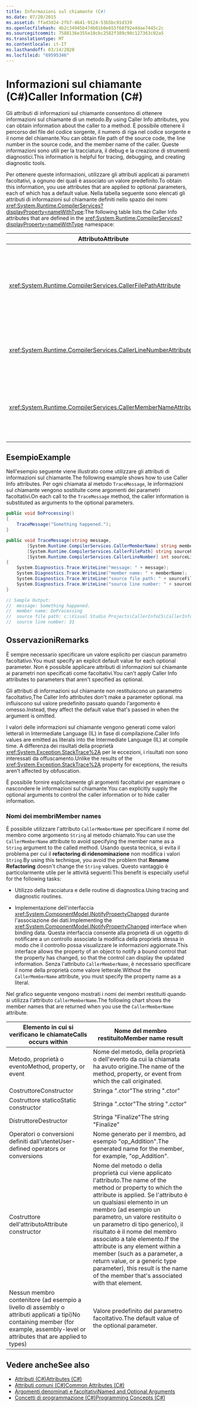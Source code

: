 ```yaml
---
title: Informazioni sul chiamante (C#)
ms.date: 07/20/2015
ms.assetid: ffad3d24-2fb7-4641-9124-53b5bc91d339
ms.openlocfilehash: 4b2c34945b47db01b0e655f68f92e4dae7445c2c
ms.sourcegitcommit: 7588136e355e10cbc2582f389c90c127363c02a5
ms.translationtype: MT
ms.contentlocale: it-IT
ms.lasthandoff: 03/14/2020
ms.locfileid: "69595346"
---
```

# <a name="caller-information-c"></a><span data-ttu-id="4bc61-102">Informazioni sul chiamante (C#)</span><span class="sxs-lookup"><span data-stu-id="4bc61-102">Caller Information (C#)</span></span>

<span data-ttu-id="4bc61-103">Gli attributi di informazioni sul chiamante consentono di ottenere informazioni sul chiamante di un metodo.</span><span class="sxs-lookup"><span data-stu-id="4bc61-103">By using Caller Info attributes, you can obtain information about the caller to a method.</span></span> <span data-ttu-id="4bc61-104">È possibile ottenere il percorso del file del codice sorgente, il numero di riga nel codice sorgente e il nome del chiamante.</span><span class="sxs-lookup"><span data-stu-id="4bc61-104">You can obtain file path of the source code, the line number in the source code, and the member name of the caller.</span></span> <span data-ttu-id="4bc61-105">Queste informazioni sono utili per la tracciatura, il debug e la creazione di strumenti diagnostici.</span><span class="sxs-lookup"><span data-stu-id="4bc61-105">This information is helpful for tracing, debugging, and creating diagnostic tools.</span></span>

<span data-ttu-id="4bc61-106">Per ottenere queste informazioni, utilizzare gli attributi applicati ai parametri facoltativi, a ognuno dei quali è associato un valore predefinito.</span><span class="sxs-lookup"><span data-stu-id="4bc61-106">To obtain this information, you use attributes that are applied to optional parameters, each of which has a default value.</span></span> <span data-ttu-id="4bc61-107">Nella tabella seguente sono elencati gli attributi di informazioni sul chiamante definiti nello spazio dei nomi <xref:System.Runtime.CompilerServices?displayProperty=nameWithType>:</span><span class="sxs-lookup"><span data-stu-id="4bc61-107">The following table lists the Caller Info attributes that are defined in the <xref:System.Runtime.CompilerServices?displayProperty=nameWithType> namespace:</span></span>

|<span data-ttu-id="4bc61-108">Attributo</span><span class="sxs-lookup"><span data-stu-id="4bc61-108">Attribute</span></span>|<span data-ttu-id="4bc61-109">Descrizione</span><span class="sxs-lookup"><span data-stu-id="4bc61-109">Description</span></span>|<span data-ttu-id="4bc61-110">Type</span><span class="sxs-lookup"><span data-stu-id="4bc61-110">Type</span></span>|
|---|---|---|
|<xref:System.Runtime.CompilerServices.CallerFilePathAttribute>|<span data-ttu-id="4bc61-111">Percorso completo del file di origine contenente il chiamante.</span><span class="sxs-lookup"><span data-stu-id="4bc61-111">Full path of the source file that contains the caller.</span></span> <span data-ttu-id="4bc61-112">Si tratta del percorso del file al momento della compilazione.</span><span class="sxs-lookup"><span data-stu-id="4bc61-112">This is the file path at compile time.</span></span>|`String`|
|<xref:System.Runtime.CompilerServices.CallerLineNumberAttribute>|<span data-ttu-id="4bc61-113">Numero di riga nel file di origine in cui viene chiamato il metodo.</span><span class="sxs-lookup"><span data-stu-id="4bc61-113">Line number in the source file at which the method is called.</span></span>|`Integer`|
|<xref:System.Runtime.CompilerServices.CallerMemberNameAttribute>|<span data-ttu-id="4bc61-114">Nome di una proprietà o di un metodo del chiamante.</span><span class="sxs-lookup"><span data-stu-id="4bc61-114">Method or property name of the caller.</span></span> <span data-ttu-id="4bc61-115">Vedere [Nomi dei membri](#member-names) più avanti in questo argomento.</span><span class="sxs-lookup"><span data-stu-id="4bc61-115">See [Member Names](#member-names) later in this topic.</span></span>|`String`|

## <a name="example"></a><span data-ttu-id="4bc61-116">Esempio</span><span class="sxs-lookup"><span data-stu-id="4bc61-116">Example</span></span>

<span data-ttu-id="4bc61-117">Nell'esempio seguente viene illustrato come utilizzare gli attributi di informazioni sul chiamante.</span><span class="sxs-lookup"><span data-stu-id="4bc61-117">The following example shows how to use Caller Info attributes.</span></span> <span data-ttu-id="4bc61-118">Per ogni chiamata al metodo `TraceMessage`, le informazioni sul chiamante vengono sostituite come argomenti dei parametri facoltativi.</span><span class="sxs-lookup"><span data-stu-id="4bc61-118">On each call to the `TraceMessage` method, the caller information is substituted as arguments to the optional parameters.</span></span>

```csharp
public void DoProcessing()
{
    TraceMessage("Something happened.");
}

public void TraceMessage(string message,
        [System.Runtime.CompilerServices.CallerMemberName] string memberName = "",
        [System.Runtime.CompilerServices.CallerFilePath] string sourceFilePath = "",
        [System.Runtime.CompilerServices.CallerLineNumber] int sourceLineNumber = 0)
{
    System.Diagnostics.Trace.WriteLine("message: " + message);
    System.Diagnostics.Trace.WriteLine("member name: " + memberName);
    System.Diagnostics.Trace.WriteLine("source file path: " + sourceFilePath);
    System.Diagnostics.Trace.WriteLine("source line number: " + sourceLineNumber);
}

// Sample Output:
//  message: Something happened.
//  member name: DoProcessing
//  source file path: c:\Visual Studio Projects\CallerInfoCS\CallerInfoCS\Form1.cs
//  source line number: 31
```

## <a name="remarks"></a><span data-ttu-id="4bc61-119">Osservazioni</span><span class="sxs-lookup"><span data-stu-id="4bc61-119">Remarks</span></span>

<span data-ttu-id="4bc61-120">È sempre necessario specificare un valore esplicito per ciascun parametro facoltativo.</span><span class="sxs-lookup"><span data-stu-id="4bc61-120">You must specify an explicit default value for each optional parameter.</span></span> <span data-ttu-id="4bc61-121">Non è possibile applicare attributi di informazioni sul chiamante ai parametri non specificati come facoltativi.</span><span class="sxs-lookup"><span data-stu-id="4bc61-121">You can't apply Caller Info attributes to parameters that aren't specified as optional.</span></span>

<span data-ttu-id="4bc61-122">Gli attributi di informazioni sul chiamante non restituiscono un parametro facoltativo,</span><span class="sxs-lookup"><span data-stu-id="4bc61-122">The Caller Info attributes don't make a parameter optional.</span></span> <span data-ttu-id="4bc61-123">ma influiscono sul valore predefinito passato quando l'argomento è omesso.</span><span class="sxs-lookup"><span data-stu-id="4bc61-123">Instead, they affect the default value that's passed in when the argument is omitted.</span></span>

<span data-ttu-id="4bc61-124">I valori delle informazioni sul chiamante vengono generati come valori letterali in Intermediate Language (IL) in fase di compilazione.</span><span class="sxs-lookup"><span data-stu-id="4bc61-124">Caller Info values are emitted as literals into the Intermediate Language (IL) at compile time.</span></span> <span data-ttu-id="4bc61-125">A differenza dei risultati della proprietà <xref:System.Exception.StackTrace%2A> per le eccezioni, i risultati non sono interessati da offuscamento.</span><span class="sxs-lookup"><span data-stu-id="4bc61-125">Unlike the results of the <xref:System.Exception.StackTrace%2A> property for exceptions, the results aren't affected by obfuscation.</span></span>

<span data-ttu-id="4bc61-126">È possibile fornire esplicitamente gli argomenti facoltativi per esaminare o nascondere le informazioni sul chiamante.</span><span class="sxs-lookup"><span data-stu-id="4bc61-126">You can explicitly supply the optional arguments to control the caller information or to hide caller information.</span></span>

### <a name="member-names"></a><span data-ttu-id="4bc61-127">Nomi dei membri</span><span class="sxs-lookup"><span data-stu-id="4bc61-127">Member names</span></span>

<span data-ttu-id="4bc61-128">È possibile utilizzare l'attributo `CallerMemberName` per specificare il nome del membro come argomento `String` al metodo chiamato.</span><span class="sxs-lookup"><span data-stu-id="4bc61-128">You can use the `CallerMemberName` attribute to avoid specifying the member name as a `String` argument to the called method.</span></span> <span data-ttu-id="4bc61-129">Usando questa tecnica, si evita il problema per cui il **refactoring di ridenominazione** non modifica i valori `String`.</span><span class="sxs-lookup"><span data-stu-id="4bc61-129">By using this technique, you avoid the problem that **Rename Refactoring** doesn't change the `String` values.</span></span> <span data-ttu-id="4bc61-130">Questo vantaggio è particolarmente utile per le attività seguenti:</span><span class="sxs-lookup"><span data-stu-id="4bc61-130">This benefit is especially useful for the following tasks:</span></span>

- <span data-ttu-id="4bc61-131">Utilizzo della tracciatura e delle routine di diagnostica.</span><span class="sxs-lookup"><span data-stu-id="4bc61-131">Using tracing and diagnostic routines.</span></span>

- <span data-ttu-id="4bc61-132">Implementazione dell'interfaccia <xref:System.ComponentModel.INotifyPropertyChanged> durante l'associazione dei dati.</span><span class="sxs-lookup"><span data-stu-id="4bc61-132">Implementing the <xref:System.ComponentModel.INotifyPropertyChanged> interface when binding data.</span></span> <span data-ttu-id="4bc61-133">Questa interfaccia consente alla proprietà di un oggetto di notificare a un controllo associato la modifica della proprietà stessa in modo che il controllo possa visualizzare le informazioni aggiornate.</span><span class="sxs-lookup"><span data-stu-id="4bc61-133">This interface allows the property of an object to notify a bound control that the property has changed, so that the control can display the updated information.</span></span> <span data-ttu-id="4bc61-134">Senza l'attributo `CallerMemberName`, è necessario specificare il nome della proprietà come valore letterale.</span><span class="sxs-lookup"><span data-stu-id="4bc61-134">Without the `CallerMemberName` attribute, you must specify the property name as a literal.</span></span>

<span data-ttu-id="4bc61-135">Nel grafico seguente vengono mostrati i nomi dei membri restituiti quando si utilizza l'attributo `CallerMemberName`.</span><span class="sxs-lookup"><span data-stu-id="4bc61-135">The following chart shows the member names that are returned when you use the `CallerMemberName` attribute.</span></span>

|<span data-ttu-id="4bc61-136">Elemento in cui si verificano le chiamate</span><span class="sxs-lookup"><span data-stu-id="4bc61-136">Calls occurs within</span></span>|<span data-ttu-id="4bc61-137">Nome del membro restituito</span><span class="sxs-lookup"><span data-stu-id="4bc61-137">Member name result</span></span>|
|-|-|
|<span data-ttu-id="4bc61-138">Metodo, proprietà o evento</span><span class="sxs-lookup"><span data-stu-id="4bc61-138">Method, property, or event</span></span>|<span data-ttu-id="4bc61-139">Nome del metodo, della proprietà o dell'evento da cui la chiamata ha avuto origine.</span><span class="sxs-lookup"><span data-stu-id="4bc61-139">The name of the method, property, or event from which the call originated.</span></span>|
|<span data-ttu-id="4bc61-140">Costruttore</span><span class="sxs-lookup"><span data-stu-id="4bc61-140">Constructor</span></span>|<span data-ttu-id="4bc61-141">Stringa ".ctor"</span><span class="sxs-lookup"><span data-stu-id="4bc61-141">The string ".ctor"</span></span>|
|<span data-ttu-id="4bc61-142">Costruttore statico</span><span class="sxs-lookup"><span data-stu-id="4bc61-142">Static constructor</span></span>|<span data-ttu-id="4bc61-143">Stringa ".cctor"</span><span class="sxs-lookup"><span data-stu-id="4bc61-143">The string ".cctor"</span></span>|
|<span data-ttu-id="4bc61-144">Distruttore</span><span class="sxs-lookup"><span data-stu-id="4bc61-144">Destructor</span></span>|<span data-ttu-id="4bc61-145">Stringa "Finalize"</span><span class="sxs-lookup"><span data-stu-id="4bc61-145">The string "Finalize"</span></span>|
|<span data-ttu-id="4bc61-146">Operatori o conversioni definiti dall'utente</span><span class="sxs-lookup"><span data-stu-id="4bc61-146">User-defined operators or conversions</span></span>|<span data-ttu-id="4bc61-147">Nome generato per il membro, ad esempio "op_Addition".</span><span class="sxs-lookup"><span data-stu-id="4bc61-147">The generated name for the member, for example, "op_Addition".</span></span>|
|<span data-ttu-id="4bc61-148">Costruttore dell'attributo</span><span class="sxs-lookup"><span data-stu-id="4bc61-148">Attribute constructor</span></span>|<span data-ttu-id="4bc61-149">Nome del metodo o della proprietà cui viene applicato l'attributo.</span><span class="sxs-lookup"><span data-stu-id="4bc61-149">The name of the method or property to which the attribute is applied.</span></span> <span data-ttu-id="4bc61-150">Se l'attributo è un qualsiasi elemento in un membro (ad esempio un parametro, un valore restituito o un parametro di tipo generico), il risultato è il nome del membro associato a tale elemento.</span><span class="sxs-lookup"><span data-stu-id="4bc61-150">If the attribute is any element within a member (such as a parameter, a return value, or a generic type parameter), this result is the name of the member that's associated with that element.</span></span>|
|<span data-ttu-id="4bc61-151">Nessun membro contenitore (ad esempio a livello di assembly o attributi applicati a tipi)</span><span class="sxs-lookup"><span data-stu-id="4bc61-151">No containing member (for example, assembly-level or attributes that are applied to types)</span></span>|<span data-ttu-id="4bc61-152">Valore predefinito del parametro facoltativo.</span><span class="sxs-lookup"><span data-stu-id="4bc61-152">The default value of the optional parameter.</span></span>|

## <a name="see-also"></a><span data-ttu-id="4bc61-153">Vedere anche</span><span class="sxs-lookup"><span data-stu-id="4bc61-153">See also</span></span>

- [<span data-ttu-id="4bc61-154">Attributi (C#)</span><span class="sxs-lookup"><span data-stu-id="4bc61-154">Attributes (C#)</span></span>](./attributes/index.md)
- [<span data-ttu-id="4bc61-155">Attributi comuni (C#)</span><span class="sxs-lookup"><span data-stu-id="4bc61-155">Common Attributes (C#)</span></span>](./attributes/common-attributes.md)
- [<span data-ttu-id="4bc61-156">Argomenti denominati e facoltativi</span><span class="sxs-lookup"><span data-stu-id="4bc61-156">Named and Optional Arguments</span></span>](../classes-and-structs/named-and-optional-arguments.md)
- [<span data-ttu-id="4bc61-157">Concetti di programmazione (C#)</span><span class="sxs-lookup"><span data-stu-id="4bc61-157">Programming Concepts (C#)</span></span>](./index.md)

